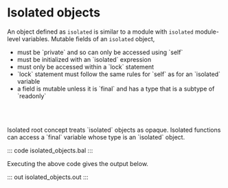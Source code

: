 # Isolated objects

An object defined as `isolated` is similar to a module with `isolated` module-level variables.
Mutable fields of an `isolated` object,
<ul>
<li>must be `private` and so can only be accessed using `self`</li>
<li>must be initialized with an `isolated` expression</li>
<li>must only be accessed within a `lock` statement</li>
<li>`lock` statement must follow the same rules for `self` as for an `isolated` variable</li>
<li>a field is mutable unless it is `final` and has a type that is a subtype of `readonly`</li>
</ul>
<br></br>
<p>Isolated root concept treats `isolated` objects as opaque. Isolated functions can access a `final`
variable whose type is an `isolated` object.</p>

::: code isolated_objects.bal :::

Executing the above code gives the output below.

::: out isolated_objects.out :::
